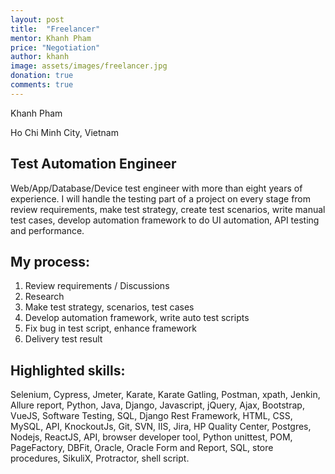 ```yaml
---
layout: post
title:  "Freelancer"
mentor: Khanh Pham
price: "Negotiation"
author: khanh
image: assets/images/freelancer.jpg
donation: true
comments: true
---
```


Khanh Pham

Ho Chi Minh City, Vietnam

## Test Automation Engineer
Web/App/Database/Device test engineer with more than eight years of experience. I will handle the testing part of a project on every stage from review requirements, make test strategy, create test scenarios, write manual test cases, develop automation framework to do UI automation, API testing and performance.

## My process:
1. Review requirements / Discussions
2. Research
3. Make test strategy, scenarios, test cases
4. Develop automation framework, write auto test scripts
5. Fix bug in test script, enhance framework
6. Delivery test result

## Highlighted skills:
Selenium, Cypress, Jmeter, Karate, Karate Gatling, Postman, xpath, Jenkin, Allure report, Python, Java, Django, Javascript, jQuery, Ajax, Bootstrap, VueJS, Software Testing, SQL, Django Rest Framework, HTML, CSS, MySQL, API, KnockoutJs, Git, SVN, IIS, Jira, HP Quality Center, Postgres, Nodejs, ReactJS, API, browser developer tool, Python unittest, POM, PageFactory, DBFit, Oracle, Oracle Form and Report, SQL, store procedures, SikuliX, Protractor, shell script.